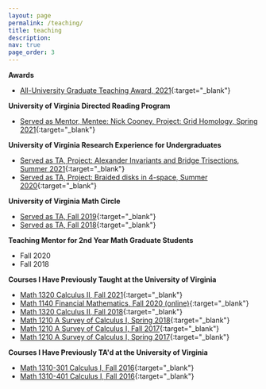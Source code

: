 ```yaml
---
layout: page
permalink: /teaching/
title: teaching
description:
nav: true
page_order: 3
---
```


**Awards**
- [All-University Graduate Teaching Award, 2021](https://math.virginia.edu/2021/04/GTA-Awards/){:target="_blank"}

**University of Virginia Directed Reading Program**
- [Served as Mentor, Mentee: Nick Cooney, Project: Grid Homology, Spring 2021](https://math.virginia.edu/drp/){:target="_blank"}

**University of Virginia Research Experience for Undergraduates**
- [Served as TA, Project: Alexander Invariants and Bridge Trisections, Summer 2021](https://uva.theopenscholar.com/reu/program){:target="_blank"}
- [Served as TA, Project: Braided disks in 4-space, Summer 2020](https://uva.theopenscholar.com/ken-ono/reu-archives-2020s-archive-2020){:target="_blank"}

**University of Virginia Math Circle**
- [Served as TA, Fall 2019](https://math.virginia.edu/2017/11/math-circle/){:target="_blank"}
- [Served as TA, Fall 2018](https://math.virginia.edu/2017/11/math-circle/){:target="_blank"}

**Teaching Mentor for 2nd Year Math Graduate Students**
- Fall 2020
- Fall 2018

**Courses I Have Previously Taught at the University of Virginia**
- [Math 1320 Calculus II, Fall 2021](https://louslist.org/sectiontip.php?Semester=1218&ClassNumber=13269){:target="_blank"}
- [Math 1140 Financial Mathematics, Fall 2020 (online)](https://louslist.org/sectiontip.php?Semester=1208&ClassNumber=15477){:target="_blank"}
- [Math 1320 Calculus II, Fall 2018](https://louslist.org/sectiontip.php?Semester=1188&ClassNumber=10416){:target="_blank"}
- [Math 1210 A Survey of Calculus I, Spring 2018](https://louslist.org/sectiontip.php?Semester=1182&ClassNumber=11123){:target="_blank"}
- [Math 1210 A Survey of Calculus I, Fall 2017](https://louslist.org/sectiontip.php?Semester=1178&ClassNumber=10455){:target="_blank"}
- [Math 1210 A Survey of Calculus I, Spring 2017](https://louslist.org/sectiontip.php?Semester=1172&ClassNumber=10769){:target="_blank"}

**Courses I Have Previously TA'd at the University of Virginia**
- [Math 1310-301 Calculus I, Fall 2016](https://louslist.org/sectiontip.php?Semester=1168&ClassNumber=10804){:target="_blank"}
- [Math 1310-401 Calculus I, Fall 2016](https://louslist.org/sectiontip.php?Semester=1168&ClassNumber=10805){:target="_blank"}
